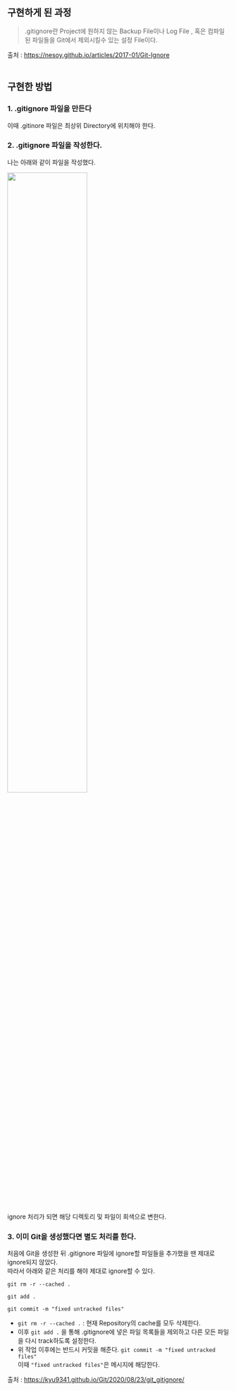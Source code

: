 ## 구현하게 된 과정
> .gitignore란 Project에 원하지 않는 Backup File이나 Log File , 혹은 컴파일 된 파일들을 Git에서 제외시킬수 있는 설정 File이다.

출처 : https://nesoy.github.io/articles/2017-01/Git-Ignore
<br><br>


## 구현한 방법
### 1. .gitignore 파일을 만든다
이때 .gitinore 파일은 최상위 Directory에 위치해야 한다.

### 2. .gitignore 파일을 작성한다.
나는 아래와 같이 파일을 작성했다.

<img src="https://user-images.githubusercontent.com/55045377/134004152-b5cd8fa5-802a-4d6d-a55d-ae1fbae81c69.png" width=60% height=60%>

ignore 처리가 되면 해당 디렉토리 및 파일이 회색으로 변한다.

### 3. 이미 Git을 생성했다면 별도 처리를 한다.
처음에 Git을 생성한 뒤 .gitignore 파일에 ignore할 파일들을 추가했을 땐 제대로 ignore되지 않았다.<br>
따라서 아래와 같은 처리를 해야 제대로 ignore할 수 있다.
```
git rm -r --cached .

git add .

git commit -m "fixed untracked files"
```

* `git rm -r --cached .` : 현재 Repository의 cache를 모두 삭제한다.
* 이후 `git add .` 을 통해 .gitignore에 넣은 파일 목록들을 제외하고 다른 모든 파일을 다시 track하도록 설정한다.
* 위 작업 이후에는 반드시 커밋을 해준다. `git commit -m "fixed untracked files"`<br>
  이때 `"fixed untracked files"`은 메시지에 해당한다.

출처 : https://kyu9341.github.io/Git/2020/08/23/git_gitignore/

<br><br><br>























